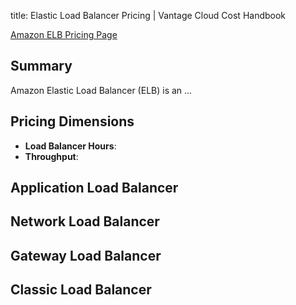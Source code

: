 title: Elastic Load Balancer Pricing | Vantage Cloud Cost Handbook

[Amazon ELB Pricing Page](https://aws.amazon.com/elasticloadbalancing/pricing/)

## Summary

Amazon Elastic Load Balancer (ELB) is an ...

## Pricing Dimensions

* **Load Balancer Hours**:
* **Throughput**:

## Application Load Balancer

## Network Load Balancer

## Gateway Load Balancer

## Classic Load Balancer
